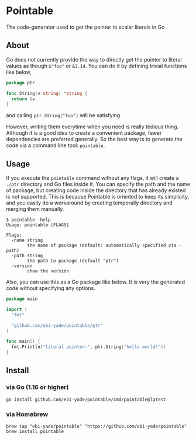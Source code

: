# Pointable

The code-generator used to get the pointer to scalar literals in Go

## About

Go does not currently provide the way to directly get the pointer to literal values as though `&"foo"` or `&3.14`. You
can do it by defining trivial functions like below,

```go
package ptr

func String(v string) *string {
  return &v
}
```

and calling `ptr.String("foo")` will be satisfying.

However, writing them everytime when you need is really tedious thing. Although it is a good idea to create a convenient
package, fewer dependencies are preferred generally. So the best way is to generate the code via a command line
tool: `pointable`.

## Usage

If you execute the `pointable` command without any flags, it will create a `./ptr` directory and Go files inside it. You
can specify the path and the name of package, but creating code inside the directory that has already existed is not
supported. This is because Pointable is oriented to keep its simplicity, and you easily do a workaround by creating
temporally directory and merging them manually.

```shell
$ pointable -help
Usage: pointable [FLAGS]

Flags:
  -name string
    	the name of package (default: automatically specified via -path)
  -path string
    	the path to package (default "ptr")
  -version
    	show the version
```

Also, you can use this as a Go package like below.
It is very the generated code without specifying any options.

```go
package main

import (
  "fmt"

  "github.com/ebi-yade/pointable/ptr"
)

func main() {
  fmt.Println("literal pointer:", ptr.String("hello world!"))
}
```

## Install

### via Go (1.16 or higher)

```shell
go install github.com/ebi-yade/pointable/cmd/pointable@latest
```

### via Homebrew

```shell
brew tap "ebi-yade/pointable" "https://github.com/ebi-yade/pointable"
brew install pointable
```
